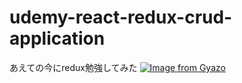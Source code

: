 # udemy-react-redux-crud-application
あえての今にredux勉強してみた
[![Image from Gyazo](https://i.gyazo.com/d905b0a43c9f42bc7fec03225e1d8e58.gif)](https://gyazo.com/d905b0a43c9f42bc7fec03225e1d8e58)

